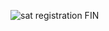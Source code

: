 ![sat registration FIN](https://user-images.githubusercontent.com/66743393/84622497-21ec5b00-aeab-11ea-8cab-06ae02275798.png)
